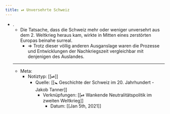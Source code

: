 ```yaml
---
title: ⏯ Unversehrte Schweiz
---
```


- .
	- Die Tatsache, dass die Schweiz mehr oder weniger unversehrt aus dem 2. Weltkrieg heraus kam, wirkte in Mitten eines zerstörten Europas beinahe surreal.
		- => Trotz dieser völlig anderen Ausganslage waren die Prozesse und Entwicklungen der Nachkriegszeit vergleichbar mit denjenigen des Auslandes.
	- ---
	- Meta:
		- Notiztyp: [[⏯]]
			- Quelle: [[🚼 Geschichte der Schweiz im 20. Jahrhundert - Jakob Tanner]]
				- Verknüpfungen: [[⏯ Wankende Neutralitätspolitik im zweiten Weltkrieg]]
					- Datum: [[Jan 5th, 2021]]